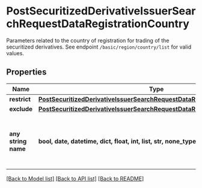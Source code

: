 # PostSecuritizedDerivativeIssuerSearchRequestDataRegistrationCountry

Parameters related to the country of registration for trading of the securitized derivatives. See endpoint `/basic/region/country/list` for valid values.

## Properties
Name | Type | Description | Notes
------------ | ------------- | ------------- | -------------
**restrict** | [**PostSecuritizedDerivativeIssuerSearchRequestDataRegistrationCountryRestrict**](PostSecuritizedDerivativeIssuerSearchRequestDataRegistrationCountryRestrict.md) |  | [optional] 
**exclude** | [**PostSecuritizedDerivativeIssuerSearchRequestDataRegistrationCountryExclude**](PostSecuritizedDerivativeIssuerSearchRequestDataRegistrationCountryExclude.md) |  | [optional] 
**any string name** | **bool, date, datetime, dict, float, int, list, str, none_type** | any string name can be used but the value must be the correct type | [optional]

[[Back to Model list]](../README.md#documentation-for-models) [[Back to API list]](../README.md#documentation-for-api-endpoints) [[Back to README]](../README.md)


